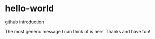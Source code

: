 # hello-world
github introduction

The most generic message I can think of is here. Thanks and have fun!
